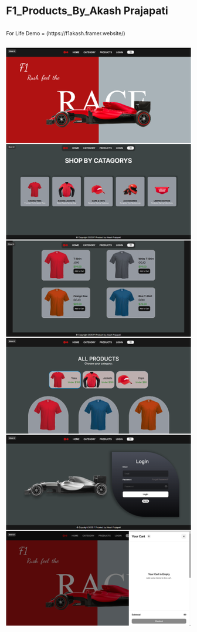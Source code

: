 # F1_Products_By_Akash Prajapati
<br>
For Life Demo = (https://f1akash.framer.website/)
<br>
<br>

![image alt](https://github.com/Akashprajapati010/F1_Products_By_Framer/blob/b293903ca62efb4938695e66a0715feb7377c669/Image/Screenshot%202025-08-13%20193838.png)
![image alt](https://github.com/Akashprajapati010/F1_Products_By_Framer/blob/ef83cdab8ff92b17f9511e47c65ab9301b584823/Image/Screenshot%202025-08-13%20193904.png)
![image alt](https://github.com/Akashprajapati010/F1_Products_By_Framer/blob/ef83cdab8ff92b17f9511e47c65ab9301b584823/Image/Screenshot%202025-08-13%20193935.png)
![image alt](https://github.com/Akashprajapati010/F1_Products_By_Framer/blob/ef83cdab8ff92b17f9511e47c65ab9301b584823/Image/Screenshot%202025-08-13%20194008.png)
![image alt](https://github.com/Akashprajapati010/F1_Products_By_Framer/blob/ef83cdab8ff92b17f9511e47c65ab9301b584823/Image/Screenshot%202025-08-13%20194023.png)
![image alt](https://github.com/Akashprajapati010/F1_Products_By_Framer/blob/ef83cdab8ff92b17f9511e47c65ab9301b584823/Image/Screenshot%202025-08-13%20194047.png)

